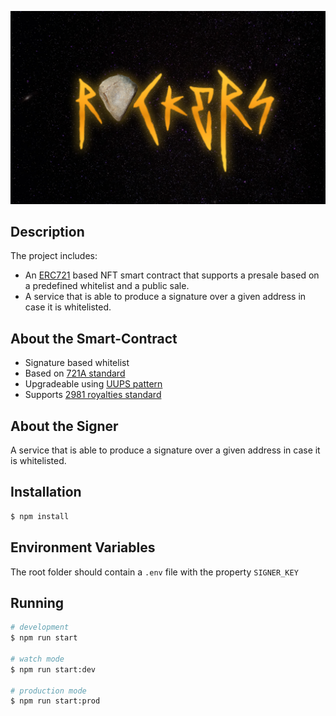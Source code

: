 ![alt text](<./snippets/Rockers-logo.PNG>)

## Description

The project includes:
- An [ERC721](https://eips.ethereum.org/EIPS/eip-721) based NFT smart contract that supports a presale based on a predefined whitelist 
and a public sale.
- A service that is able to produce a signature over a given address
  in case it is whitelisted.

## About the Smart-Contract
- Signature based whitelist
- Based on [721A standard](https://www.azuki.com/erc721a)
- Upgradeable using [UUPS pattern](https://eips.ethereum.org/EIPS/eip-1822)
- Supports [2981 royalties standard](https://eips.ethereum.org/EIPS/eip-2981)

## About the Signer
A service that is able to produce a signature over a given address
in case it is whitelisted.

## Installation

```bash
$ npm install
```

## Environment Variables
The root folder should contain a `.env` file with the property `SIGNER_KEY` 

## Running

```bash
# development
$ npm run start

# watch mode
$ npm run start:dev

# production mode
$ npm run start:prod
```
